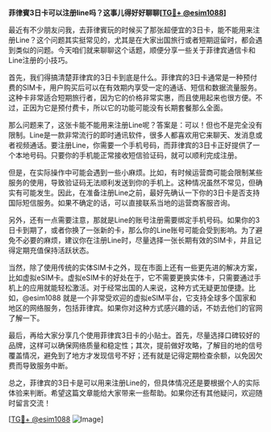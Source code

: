 **菲律賓3日卡可以注册line吗？这事儿得好好聊聊[[TG💪+ @esim1088](https://t.me/s/esim1088)]**

最近有不少朋友问我，去菲律賓玩的时候买了那张超便宜的3日卡，能不能用来注册Line？这个问题其实挺常见的，尤其是在大家出国旅行或者短期逗留时，都会遇到类似的问题。今天咱们就来聊聊这个话题，顺便分享一些关于菲律宾通信卡和Line注册的小技巧。

首先，我们得搞清楚菲律宾的3日卡到底是什么。菲律宾的3日卡通常是一种预付费的SIM卡，用户购买后可以在有效期内享受一定的通话、短信和数据流量服务。这种卡非常适合短期旅行者，因为它的价格非常实惠，而且使用起来也很方便。不过，正因为它是预付费卡，所以它的功能可能没有长期套餐那么全面。

那么问题来了，这张卡能不能用来注册Line呢？答案是：可以！但也不是完全没有限制。Line是一款非常流行的即时通讯软件，很多人都喜欢用它来聊天、发消息或者视频通话。要注册Line，你需要一个手机号码，而菲律宾的3日卡正好提供了一个本地号码。只要你的手机能正常接收短信验证码，就可以顺利完成注册。

但是，在实际操作中可能会遇到一些小麻烦。比如，有时候运营商可能会限制某些服务的使用，导致验证码无法顺利发送到你的手机上。这种情况虽然不常见，但确实有可能发生。因此，在准备注册Line之前，最好先确认一下你的3日卡是否支持国际短信服务。如果不确定的话，可以直接联系当地的运营商客服咨询。

另外，还有一点需要注意，那就是Line的账号注册需要绑定手机号码。如果你的3日卡到期了，或者你换了一张新的卡，那么你的Line账号可能会受到影响。为了避免不必要的麻烦，建议你在注册Line时，尽量选择一张长期有效的SIM卡，并且记得定期充值保持活跃状态。

当然，除了使用传统的实体SIM卡之外，现在市面上还有一些更先进的解决方案，比如虚拟eSIM卡。虚拟eSIM卡的好处在于，它不需要更换实体卡，只需要通过手机上的应用就能轻松激活。对于经常出国的人来说，这种方式无疑更加便捷。比如，@esim1088 就是一个非常受欢迎的虚拟eSIM平台，它支持全球多个国家和地区的网络服务，包括菲律宾。如果你对这种方式感兴趣的话，不妨去他们的官网了解一下。

最后，再给大家分享几个使用菲律宾3日卡的小贴士。首先，尽量选择口碑较好的品牌，这样可以确保网络质量和稳定性；其次，提前做好攻略，了解目的地的信号覆盖情况，避免到了地方才发现信号不好；还有就是记得定期检查余额，以免因欠费而导致服务中断。

总之，菲律宾的3日卡是可以用来注册Line的，但具体情况还是要根据个人的实际体验来判断。希望这篇文章能给大家带来一些帮助。如果你还有其他疑问，欢迎随时留言交流！

[[TG💪+ @esim1088](https://t.me/s/esim1088) ![Image](https://i.postimg.cc/4NQfJmqS/Snipaste-2025-05-13-00-14-12.png)]